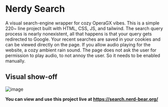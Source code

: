 # Nerdy Search

A visual search-engine wrapper for cozy OperaGX vibes. This is a simple 220~ line project built with HTML, CSS, JS, and tailwind. The search query process is nearly nonexistent, all that happens is that your query gets redirected to Google. Your recent searches are saved in your cookies and can be viewed directly on the page. If you allow audio playing for the website, a cozy ambient rain sound. The page does not ask the user for permission to play audio, to not annoy the user. So it needs to be enabled manually.

## Visual show-off
![image](https://github.com/user-attachments/assets/5387a96c-8fad-4f09-b4bb-0dfc1aafa3f2)

**You can view and use this project live at https://search.nerd-bear.org/**
